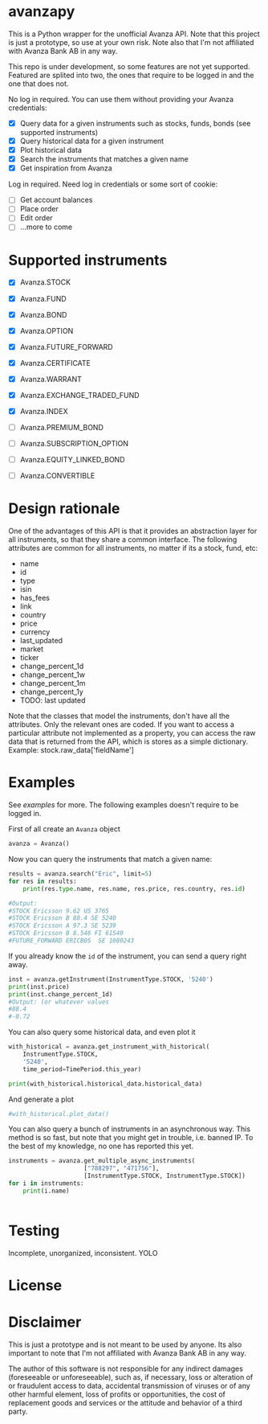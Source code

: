 # avanzapy
This is a Python wrapper for the unofficial Avanza API. Note that this project is just a prototype, so use at your own risk. Note also that I'm not affiliated with Avanza Bank AB in any way.

This repo is under development, so some features are not yet supported. Featured are splited into two, the ones that require to be logged in and the one that does not.

No log in required. You can use them without providing your Avanza credentials:
* [x] Query data for a given instruments such as stocks, funds, bonds (see supported instruments)
* [x] Query historical data for a given instrument
* [x] Plot historical data
* [x] Search the instruments that matches a given name
* [x] Get inspiration from Avanza

Log in required. Need log in credentials or some sort of cookie:
* [ ] Get account balances
* [ ] Place order
* [ ] Edit order
* [ ] ...more to come

# Supported instruments

* [x] Avanza.STOCK
* [x] Avanza.FUND
* [x] Avanza.BOND
* [x] Avanza.OPTION
* [x] Avanza.FUTURE_FORWARD
* [x] Avanza.CERTIFICATE
* [x] Avanza.WARRANT
* [x] Avanza.EXCHANGE_TRADED_FUND
* [x] Avanza.INDEX
* [ ] Avanza.PREMIUM_BOND
* [ ] Avanza.SUBSCRIPTION_OPTION
* [ ] Avanza.EQUITY_LINKED_BOND
* [ ] Avanza.CONVERTIBLE


# Design rationale
One of the advantages of this API is that it provides an abstraction layer for all instruments, so that they share a common interface. The following attributes are common for all instruments, no matter if its a stock, fund, etc:
     
* name
* id
* type
* isin
* has_fees
* link
* country
* price
* currency
* last_updated
* market
* ticker
* change_percent_1d
* change_percent_1w
* change_percent_1m
* change_percent_1y
* TODO: last updated

Note that the classes that model the instruments, don't have all the attributes. Only the relevant ones are coded. If you want to access a particular attribute not implemented as a property, you can access the raw data that is returned from the API, which is stores as a simple dictionary. Example: stock.raw_data['fieldName']

# Examples
See *examples* for more. The following examples doesn't require to be logged in.

First of all create an `Avanza` object

```python
avanza = Avanza()
```

Now you can query the instruments that match a given name:
```python
results = avanza.search("Eric", limit=5)
for res in results:
    print(res.type.name, res.name, res.price, res.country, res.id)

#Output:
#STOCK Ericsson 9.62 US 3765
#STOCK Ericsson B 88.4 SE 5240
#STOCK Ericsson A 97.3 SE 5239
#STOCK Ericsson B 8.546 FI 61540
#FUTURE_FORWARD ERICB0S  SE 1080243

```

If you already know the `id` of the instrument, you can send a query right away.

```python
inst = avanza.getInstrument(InstrumentType.STOCK, '5240')
print(inst.price)
print(inst.change_percent_1d)
#Output: (or whatever values
#88.4
#-0.72
```

You can also query some historical data, and even plot it

```python
with_historical = avanza.get_instrument_with_historical(
    InstrumentType.STOCK,
    '5240',
    time_period=TimePeriod.this_year)

print(with_historical.historical_data.historical_data)
```

And generate a plot

```python
#with_historical.plot_data()
```

You can also query a bunch of instruments in an asynchronous way. This method is so fast, but note that you might get in trouble, i.e. banned IP. To the best of my knowledge, no one has reported this yet.

```python
instruments = avanza.get_multiple_async_instruments(
                     ["788297", "471756"],
                     [InstrumentType.STOCK, InstrumentType.STOCK])
for i in instruments:
    print(i.name)
        
``` 


# Testing
Incomplete, unorganized, inconsistent. YOLO

# License

# Disclaimer
This is just a prototype and is not meant to be used by anyone. Its also important to note that I'm not affiliated with Avanza Bank AB in any way.

The author of this software is not responsible for any indirect damages (foreseeable or unforeseeable), such as, if necessary, loss or alteration of or fraudulent access to data, accidental transmission of viruses or of any other harmful element, loss of profits or opportunities, the cost of replacement goods and services or the attitude and behavior of a third party.